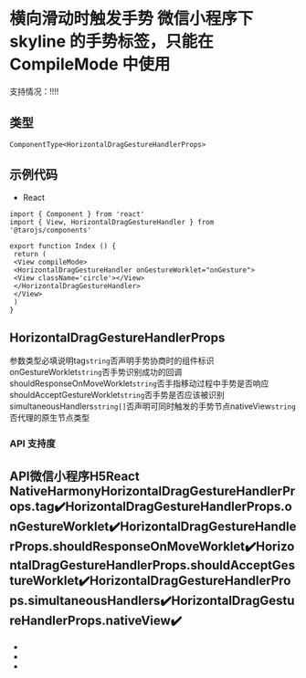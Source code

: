 # 横向滑动时触发手势 微信小程序下 skyline 的手势标签，只能在 CompileMode 中使用
支持情况：!!!!
## 类型[​](horizontal-drag-gesture-handler.html#类型)
```tsx
ComponentType<HorizontalDragGestureHandlerProps>
```

## 示例代码[​](horizontal-drag-gesture-handler.html#示例代码)

- React
```tsx
import { Component } from 'react'
import { View, HorizontalDragGestureHandler } from '@tarojs/components'

export function Index () {
 return (
 <View compileMode>
 <HorizontalDragGestureHandler onGestureWorklet="onGesture">
 <View className='circle'></View>
 </HorizontalDragGestureHandler>
 </View>
 )
}
```

## HorizontalDragGestureHandlerProps[​](horizontal-drag-gesture-handler.html#horizontaldraggesturehandlerprops)
参数类型必填说明tag`string`否声明手势协商时的组件标识onGestureWorklet`string`否手势识别成功的回调shouldResponseOnMoveWorklet`string`否手指移动过程中手势是否响应shouldAcceptGestureWorklet`string`否手势是否应该被识别simultaneousHandlers`string[]`否声明可同时触发的手势节点nativeView`string`否代理的原生节点类型
### API 支持度[​](horizontal-drag-gesture-handler.html#api-支持度)
API微信小程序H5React NativeHarmonyHorizontalDragGestureHandlerProps.tag✔️HorizontalDragGestureHandlerProps.onGestureWorklet✔️HorizontalDragGestureHandlerProps.shouldResponseOnMoveWorklet✔️HorizontalDragGestureHandlerProps.shouldAcceptGestureWorklet✔️HorizontalDragGestureHandlerProps.simultaneousHandlers✔️HorizontalDragGestureHandlerProps.nativeView✔️
- 
- 
- 

-
